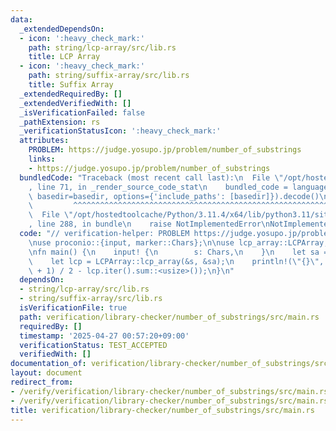 ```yaml
---
data:
  _extendedDependsOn:
  - icon: ':heavy_check_mark:'
    path: string/lcp-array/src/lib.rs
    title: LCP Array
  - icon: ':heavy_check_mark:'
    path: string/suffix-array/src/lib.rs
    title: Suffix Array
  _extendedRequiredBy: []
  _extendedVerifiedWith: []
  _isVerificationFailed: false
  _pathExtension: rs
  _verificationStatusIcon: ':heavy_check_mark:'
  attributes:
    PROBLEM: https://judge.yosupo.jp/problem/number_of_substrings
    links:
    - https://judge.yosupo.jp/problem/number_of_substrings
  bundledCode: "Traceback (most recent call last):\n  File \"/opt/hostedtoolcache/Python/3.11.4/x64/lib/python3.11/site-packages/onlinejudge_verify/documentation/build.py\"\
    , line 71, in _render_source_code_stat\n    bundled_code = language.bundle(stat.path,\
    \ basedir=basedir, options={'include_paths': [basedir]}).decode()\n          \
    \         ^^^^^^^^^^^^^^^^^^^^^^^^^^^^^^^^^^^^^^^^^^^^^^^^^^^^^^^^^^^^^^^^^^^^^^^^^^^^^^^^^\n\
    \  File \"/opt/hostedtoolcache/Python/3.11.4/x64/lib/python3.11/site-packages/onlinejudge_verify/languages/rust.py\"\
    , line 288, in bundle\n    raise NotImplementedError\nNotImplementedError\n"
  code: "// verification-helper: PROBLEM https://judge.yosupo.jp/problem/number_of_substrings\n\
    \nuse proconio::{input, marker::Chars};\n\nuse lcp_array::LCPArray;\nuse suffix_array::SuffixArray;\n\
    \nfn main() {\n    input! {\n        s: Chars,\n    }\n    let sa = SuffixArray::suffix_array(&s);\n\
    \    let lcp = LCPArray::lcp_array(&s, &sa);\n    println!(\"{}\", s.len() * (s.len()\
    \ + 1) / 2 - lcp.iter().sum::<usize>());\n}\n"
  dependsOn:
  - string/lcp-array/src/lib.rs
  - string/suffix-array/src/lib.rs
  isVerificationFile: true
  path: verification/library-checker/number_of_substrings/src/main.rs
  requiredBy: []
  timestamp: '2025-04-27 00:57:20+09:00'
  verificationStatus: TEST_ACCEPTED
  verifiedWith: []
documentation_of: verification/library-checker/number_of_substrings/src/main.rs
layout: document
redirect_from:
- /verify/verification/library-checker/number_of_substrings/src/main.rs
- /verify/verification/library-checker/number_of_substrings/src/main.rs.html
title: verification/library-checker/number_of_substrings/src/main.rs
---
```

